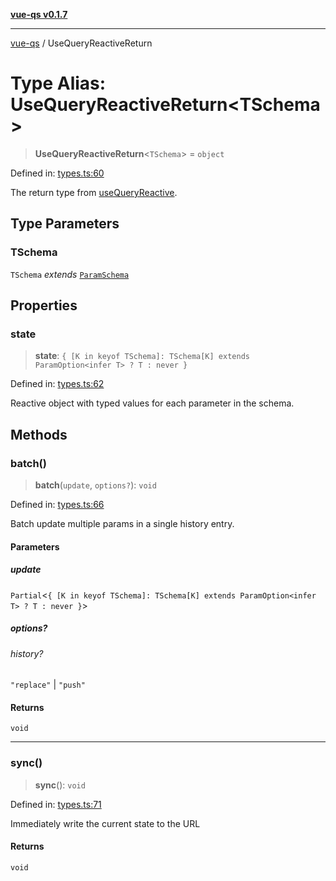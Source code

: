 [**vue-qs v0.1.7**](../README.md)

***

[vue-qs](../README.md) / UseQueryReactiveReturn

# Type Alias: UseQueryReactiveReturn\<TSchema\>

> **UseQueryReactiveReturn**\<`TSchema`\> = `object`

Defined in: [types.ts:60](https://github.com/iamsomraj/vue-qs/blob/378080a2660a9e11e7a8aeeb6d49a010f9b64ee4/src/types.ts#L60)

The return type from [useQueryReactive](../functions/useQueryReactive.md).

## Type Parameters

### TSchema

`TSchema` *extends* [`ParamSchema`](ParamSchema.md)

## Properties

### state

> **state**: `{ [K in keyof TSchema]: TSchema[K] extends ParamOption<infer T> ? T : never }`

Defined in: [types.ts:62](https://github.com/iamsomraj/vue-qs/blob/378080a2660a9e11e7a8aeeb6d49a010f9b64ee4/src/types.ts#L62)

Reactive object with typed values for each parameter in the schema.

## Methods

### batch()

> **batch**(`update`, `options?`): `void`

Defined in: [types.ts:66](https://github.com/iamsomraj/vue-qs/blob/378080a2660a9e11e7a8aeeb6d49a010f9b64ee4/src/types.ts#L66)

Batch update multiple params in a single history entry.

#### Parameters

##### update

`Partial`\<`{ [K in keyof TSchema]: TSchema[K] extends ParamOption<infer T> ? T : never }`\>

##### options?

###### history?

`"replace"` \| `"push"`

#### Returns

`void`

***

### sync()

> **sync**(): `void`

Defined in: [types.ts:71](https://github.com/iamsomraj/vue-qs/blob/378080a2660a9e11e7a8aeeb6d49a010f9b64ee4/src/types.ts#L71)

Immediately write the current state to the URL

#### Returns

`void`
